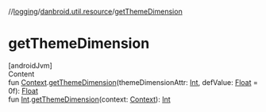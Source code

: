 //[logging](../../index.md)/[danbroid.util.resource](index.md)/[getThemeDimension](get-theme-dimension.md)



# getThemeDimension  
[androidJvm]  
Content  
fun [Context](https://developer.android.com/reference/kotlin/android/content/Context.html).[getThemeDimension](get-theme-dimension.md)(themeDimensionAttr: [Int](https://kotlinlang.org/api/latest/jvm/stdlib/kotlin/-int/index.html), defValue: [Float](https://kotlinlang.org/api/latest/jvm/stdlib/kotlin/-float/index.html) = 0f): [Float](https://kotlinlang.org/api/latest/jvm/stdlib/kotlin/-float/index.html)  
fun [Int](https://kotlinlang.org/api/latest/jvm/stdlib/kotlin/-int/index.html).[getThemeDimension](get-theme-dimension.md)(context: [Context](https://developer.android.com/reference/kotlin/android/content/Context.html)): [Int](https://kotlinlang.org/api/latest/jvm/stdlib/kotlin/-int/index.html)  




